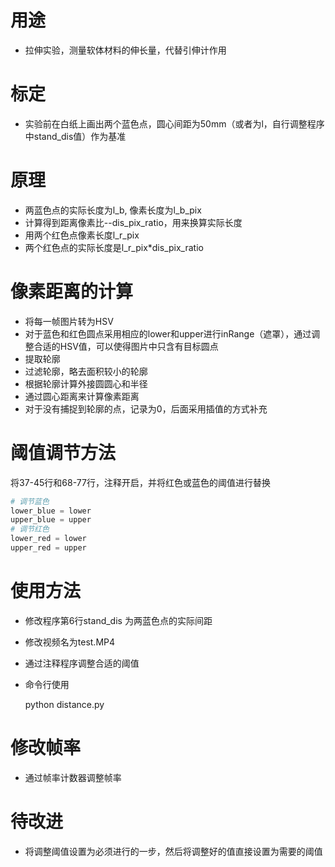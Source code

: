 # 用途
- 拉伸实验，测量软体材料的伸长量，代替引伸计作用

# 标定
- 实验前在白纸上画出两个蓝色点，圆心间距为50mm（或者为l，自行调整程序中stand_dis值）作为基准

# 原理
- 两蓝色点的实际长度为l_b, 像素长度为l_b_pix
- 计算得到距离像素比--dis_pix_ratio，用来换算实际长度
- 用两个红色点像素长度l_r_pix
- 两个红色点的实际长度是l_r_pix*dis_pix_ratio

# 像素距离的计算
- 将每一帧图片转为HSV
- 对于蓝色和红色圆点采用相应的lower和upper进行inRange（遮罩），通过调整合适的HSV值，可以使得图片中只含有目标圆点
- 提取轮廓
- 过滤轮廓，略去面积较小的轮廓
- 根据轮廓计算外接圆圆心和半径
- 通过圆心距离来计算像素距离
- 对于没有捕捉到轮廓的点，记录为0，后面采用插值的方式补充


# 阈值调节方法
将37-45行和68-77行，注释开启，并将红色或蓝色的阈值进行替换
~~~py
# 调节蓝色
lower_blue = lower 
upper_blue = upper
# 调节红色
lower_red = lower 
upper_red = upper
~~~

# 使用方法
- 修改程序第6行stand_dis 为两蓝色点的实际间距
- 修改视频名为test.MP4
- 通过注释程序调整合适的阈值
- 命令行使用 
  
  python distance.py

# 修改帧率
- 通过帧率计数器调整帧率

# 待改进
- 将调整阈值设置为必须进行的一步，然后将调整好的值直接设置为需要的阈值